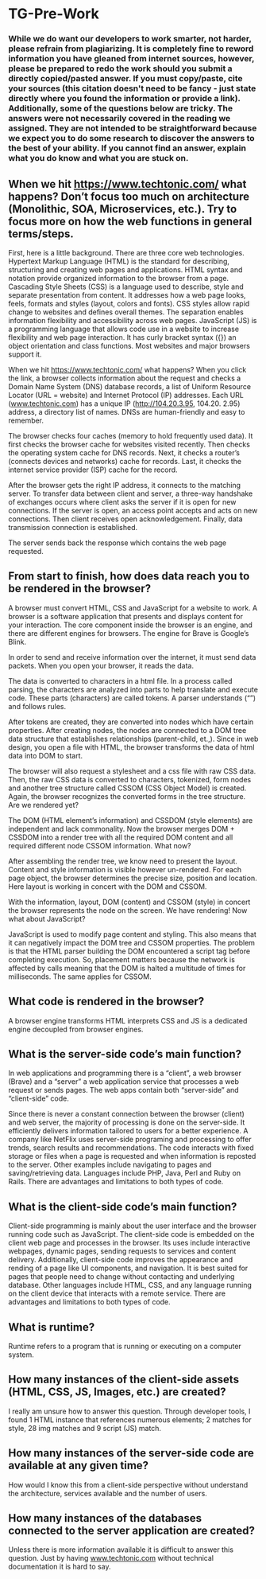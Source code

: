 # TG-Pre-Work

### While we do want our developers to work smarter, not harder, please refrain from plagiarizing.  It is completely fine to reword information you have gleaned from internet sources, however, please be prepared to redo the work should you submit a directly copied/pasted answer.  If you must copy/paste, cite your sources (this citation doesn't need to be fancy - just state directly where you found the information or provide a link).  Additionally, some of the questions below are tricky.  The answers were not necessarily covered in the reading we assigned.  They are not intended to be straightforward because we expect you to do some research to discover the answers to the best of your ability.  If you cannot find an answer, explain what you do know and what you are stuck on.  

## When we hit https://www.techtonic.com/ what happens? Don’t focus too much on architecture (Monolithic, SOA, Microservices, etc.). Try to focus more on how the web functions in general terms/steps.

First, here is a little background.  There are three core web technologies.  Hypertext Markup Language (HTML) is the standard for describing, structuring and creating web pages and applications.  HTML syntax and notation provide organized information to the browser from a page.  Cascading Style Sheets (CSS) is a language used to describe, style and separate presentation from content.  It addresses how a web page looks, feels, formats and styles (layout, colors and fonts).  CSS styles allow rapid change to websites and defines overall themes.  The separation enables information flexibility and accessibility across web pages.  JavaScript (JS) is a programming language that allows code use in a website to increase flexibility and web page interaction.  It has curly bracket syntax ({}) an object orientation and class functions.  Most websites and major browsers support it.

When we hit https://www.techtonic.com/ what happens?  When you click the link, a browser collects information about the request and checks a Domain Name System (DNS) database records, a list of Uniform Resource Locator (URL = website) and Internet Protocol (IP) addresses.  Each URL (www.techtonic.com) has a unique IP (http://104.20.3.95, 104.20. 2.95) address, a directory list of names.  DNSs are human-friendly and easy to remember.  

The browser checks four caches (memory to hold frequently used data).  It first checks the browser cache for websites visited recently.  Then checks the operating system cache for DNS records.  Next, it checks a router’s (connects devices and networks) cache for records.  Last, it checks the internet service provider (ISP) cache for the record.

After the browser gets the right IP address, it connects to the matching server. To transfer data between client and server, a three-way handshake of exchanges occurs where client asks the server if it is open for new connections.  If the server is open, an access point accepts and acts on new connections.  Then client receives open acknowledgement.  Finally, data transmission connection is established.

The server sends back the response which contains the web page requested.

## From start to finish, how does data reach you to be rendered in the browser?

A browser must convert HTML, CSS and JavaScript for a website to work.  A browser is a software application that presents and displays content for your interaction.  The core component inside the browser is an engine, and there are different engines for browsers.  The engine for Brave is Google’s Blink.

In order to send and receive information over the internet, it must send data packets.  When you open your browser, it reads the data.

The data is converted to characters in a html file.  In a process called parsing, the characters are analyzed into parts to help translate and execute code.  These parts (characters) are called tokens.  A parser understands (“<html>”) and follows rules.    

After tokens are created, they are converted into nodes which have certain properties. After creating nodes, the nodes are connected to a DOM tree data structure that establishes relationships (parent-child, et.,).  Since in web design, you open a file with HTML, the browser transforms the data of html data into DOM to start.

The browser will also request a stylesheet and a css file with raw CSS data. Then, the raw CSS data is converted to characters, tokenized, form nodes and another tree structure called CSSOM (CSS Object Model) is created.  Again, the browser recognizes the converted forms in the tree structure.  Are we rendered yet?

The DOM (HTML element’s information) and CSSDOM (style elements) are independent and lack commonality.  Now the browser merges DOM + CSSDOM into a render tree with all the required DOM content and all required different node CSSOM information.  What now?

After assembling the render tree, we know need to present the layout.  Content and style information is visible however un-rendered.  For each page object, the browser determines the precise size, position and location.  Here layout is working in concert with the DOM and CSSOM.

With the information, layout, DOM (content) and CSSOM (style) in concert the browser represents the node on the screen.  We have rendering!  Now what about JavaScript?

JavaScript is used to modify page content and styling.  This also means that it can negatively impact the DOM tree and CSSOM properties.  The problem is that the HTML parser building the DOM encountered a script tag before completing execution.  So, placement matters because the network is affected by calls meaning that the DOM is halted a multitude of times for milliseconds.  The same applies for CSSOM.

## What code is rendered in the browser?

A browser engine transforms HTML interprets CSS and JS is a dedicated engine decoupled from browser engines.

## What is the server-side code’s main function?

In web applications and programming there is a “client”, a web browser (Brave) and a “server” a web application service that processes a web request or sends pages.  The web apps contain both “server-side” and “client-side” code.

Since there is never a constant connection between the browser (client) and web server, the majority of processing is done on the server-side. It efficiently delivers information tailored to users for a better experience. A company like NetFlix uses server-side programing and processing to offer trends, search results and recommendations.  The code interacts with fixed storage or files when a page is requested and when information is reposted to the server. Other examples include navigating to pages and saving/retrieving data.  Languages include PHP, Java, Perl and Ruby on Rails.  There are advantages and limitations to both types of code.


## What is the client-side code’s main function?

Client-side programming is mainly about the user interface and the browser running code such as JavaScript.  The client-side code is embedded on the client web page and processes in the browser.  Its uses include interactive webpages, dynamic pages, sending requests to services and content delivery.  Additionally, client-side code improves the appearance and rending of a page like UI components, and navigation.  It is best suited for pages that people need to change without contacting and underlying database.  Other languages include HTML, CSS, and any language running on the client device that interacts with a remote service.  There are advantages and limitations to both types of code.

## What is runtime?

Runtime refers to a program that is running or executing on a computer system.

## How many instances of the client-side assets (HTML, CSS, JS, Images, etc.) are created?

I really am unsure how to answer this question.  Through developer tools, I found 1 HTML instance that references numerous elements; 2 matches for style, 28 img matches and 9 script (JS) match.

## How many instances of the server-side code are available at any given time?

How would I know this from a client-side perspective without understand the architecture, services available and the number of users.

## How many instances of the databases connected to the server application are created?

Unless there is more information available it is difficult to answer this question.  Just by having www.techtonic.com without technical documentation it is hard to say.
